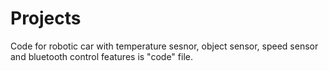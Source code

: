 # Projects
Code for robotic car with temperature sesnor, object sensor, speed sensor and bluetooth control features is "code" file.
